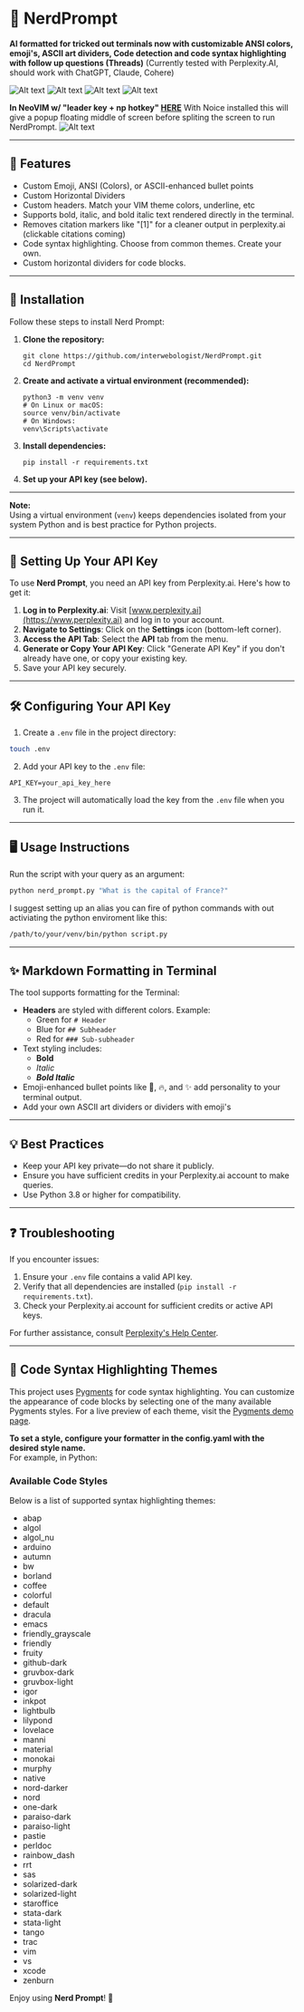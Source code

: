 # 🧠 NerdPrompt

**AI formatted for tricked out terminals now with customizable ANSI colors, emoji's, ASCII art dividers, Code detection and code syntax highlighting with follow up questions (Threads)** (Currently tested with Perplexity.AI, should work with ChatGPT, Claude, Cohere)

![Alt text](images/9.png "Optional title")
![Alt text](images/7.png "Optional title")
![Alt text](images/5.png "Optional title")
![Alt text](images/2.png "Optional title")

**In NeoVIM w/ "leader key + np hotkey" [HERE](https://github.com/interwebologist/neovim_config/blob/fd8320c6e7d1a5ed117c335bf4a620bad66f6995/init.lua#L32-L50)**
With Noice installed this will give a popup floating middle of screen before spliting the screen to run NerdPrompt.
![Alt text](images/Neovim1.png "Optional title")

---

## 🚀 Features

- Custom Emoji, ANSI (Colors), or ASCII-enhanced bullet points
- Custom Horizontal Dividers 
- Custom headers. Match your VIM theme colors, underline, etc
- Supports bold, italic, and bold italic text rendered directly in the terminal.
- Removes citation markers like "[1]" for a cleaner output in perplexity.ai (clickable citations coming)
- Code syntax highlighting. Choose from common themes. Create your own.
- Custom horizontal dividers for code blocks.

---

## 🔧 Installation

Follow these steps to install Nerd Prompt:

1. **Clone the repository:**

    ```
    git clone https://github.com/interwebologist/NerdPrompt.git
    cd NerdPrompt
    ```

2. **Create and activate a virtual environment (recommended):**

    ```
    python3 -m venv venv
    # On Linux or macOS:
    source venv/bin/activate
    # On Windows:
    venv\Scripts\activate
    ```

3. **Install dependencies:**

    ```
    pip install -r requirements.txt
    ```

4. **Set up your API key (see below).**

---

**Note:**  
Using a virtual environment (`venv`) keeps dependencies isolated from your system Python and is best practice for Python projects.

---

## 🔑 Setting Up Your API Key

To use **Nerd Prompt**, you need an API key from Perplexity.ai. Here's how to get it:

1. **Log in to Perplexity.ai**: Visit [www.perplexity.ai](https://www.perplexity.ai) and log in to your account.
2. **Navigate to Settings**: Click on the **Settings** icon (bottom-left corner).
3. **Access the API Tab**: Select the **API** tab from the menu.
4. **Generate or Copy Your API Key**: Click "Generate API Key" if you don't already have one, or copy your existing key.
5. Save your API key securely.

---

## 🛠️ Configuring Your API Key

1. Create a `.env` file in the project directory:

```bash
touch .env
```

2. Add your API key to the `.env` file:

```plaintext
API_KEY=your_api_key_here
```

3. The project will automatically load the key from the `.env` file when you run it.

---

## 🖥️ Usage Instructions

Run the script with your query as an argument:

```bash
python nerd_prompt.py "What is the capital of France?"
```
I suggest setting up an alias you can fire of python commands with out activiating the python enviroment like this: 

```bash
/path/to/your/venv/bin/python script.py
```

---

## ✨ Markdown Formatting in Terminal

The tool supports formatting for the Terminal:

- **Headers** are styled with different colors. Example:
    - Green for `# Header`
    - Blue for `## Subheader`
    - Red for `### Sub-subheader`
- Text styling includes:
    - **Bold**
    - *Italic*
    - ***Bold Italic***
- Emoji-enhanced bullet points like 🚀, 🔥, and ✨ add personality to your terminal output.
- Add your own ASCII art dividers or dividers with emoji's

---

## 💡 Best Practices

- Keep your API key private—do not share it publicly.
- Ensure you have sufficient credits in your Perplexity.ai account to make queries.
- Use Python 3.8 or higher for compatibility.

---

## ❓ Troubleshooting

If you encounter issues:

1. Ensure your `.env` file contains a valid API key.
2. Verify that all dependencies are installed (`pip install -r requirements.txt`).
3. Check your Perplexity.ai account for sufficient credits or active API keys.

For further assistance, consult [Perplexity's Help Center](https://www.perplexity.ai/help-center).

---

## 🎨 Code Syntax Highlighting Themes

This project uses [Pygments](https://pygments.org/) for code syntax highlighting. You can customize the appearance of code blocks by selecting one of the many available Pygments styles. For a live preview of each theme, visit the [Pygments demo page](https://pygments.org/demo/).

**To set a style, configure your formatter in the config.yaml with the desired style name.**  
For example, in Python:

### Available Code Styles

Below is a list of supported syntax highlighting themes:

- abap
- algol
- algol_nu
- arduino
- autumn
- bw
- borland
- coffee
- colorful
- default
- dracula
- emacs
- friendly_grayscale
- friendly
- fruity
- github-dark
- gruvbox-dark
- gruvbox-light
- igor
- inkpot
- lightbulb
- lilypond
- lovelace
- manni
- material
- monokai
- murphy
- native
- nord-darker
- nord
- one-dark
- paraiso-dark
- paraiso-light
- pastie
- perldoc
- rainbow_dash
- rrt
- sas
- solarized-dark
- solarized-light
- staroffice
- stata-dark
- stata-light
- tango
- trac
- vim
- vs
- xcode
- zenburn

Enjoy using **Nerd Prompt**! 🚀
